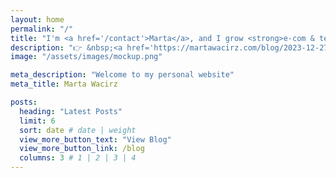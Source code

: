 ```yaml
---
layout: home
permalink: "/"
title: "I'm <a href='/contact'>Marta</a>, and I grow <strong>e-com & tech companies</strong> profitably with affiliate marketing. 🚀"
description: "👉 &nbsp;<a href='https://martawacirz.com/blog/2023-12-27-affiliate-marketing-for-DTC-brand/'>affiliate marketing</a><br> 👉&nbsp;<a href='https://martawacirz.com/blog/2024-04-01-digital-PR/'> performance PR</a>👉 &nbsp;product management<br>"
image: "/assets/images/mockup.png"

meta_description: "Welcome to my personal website"
meta_title: Marta Wacirz

posts:
  heading: "Latest Posts"
  limit: 6
  sort: date # date | weight
  view_more_button_text: "View Blog"
  view_more_button_link: /blog
  columns: 3 # 1 | 2 | 3 | 4
---
```

